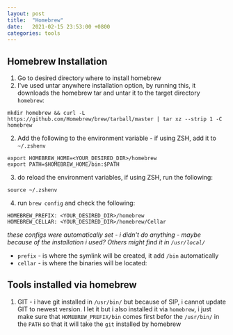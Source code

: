 ```yaml
---
layout: post
title:  "Homebrew"
date:   2021-02-15 23:53:00 +0800
categories: tools
---
```

## Homebrew Installation
1. Go to desired directory where to install homebrew
1. I've used untar anywhere installation option, by running this, it downloads the homebrew tar and untar it to the target directory `homebrew`:
```
mkdir homebrew && curl -L https://github.com/Homebrew/brew/tarball/master | tar xz --strip 1 -C homebrew
```
2. Add the following to the environment variable - if using ZSH, add it to `~/.zshenv`
```
export HOMEBREW_HOME=<YOUR_DESIRED_DIR>/homebrew
export PATH=$HOMEBREW_HOME/bin:$PATH
```
3. do reload the environment variables, if using ZSH, run the following:
```
source ~/.zshenv
```

4. run `brew config` and check the following:
```
HOMEBREW_PREFIX: <YOUR_DESIRED_DIR>/homebrew
HOMEBREW_CELLAR: <YOUR_DESIRED_DIR>/homebrew/Cellar
```
*these configs were automatically set  - i didn't do anything - maybe because of the installation i used? Others might find it in `/usr/local/`*
* `prefix` - is where the symlink will be created, it add `/bin` automatically
* `cellar` - is where the binaries will be located:

## Tools installed via homebrew
1. GIT - i have git installed in `/usr/bin/` but because of SIP, i cannot update GIT to newest version. I let it but i also installed it via `homebrew`, i just make sure that `HOMEBREW_PREFIX/bin` comes first befor the `/usr/bin/` in the `PATH` so that it will take the `git` installed by homebrew

